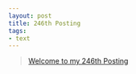 ```yaml
---
layout: post
title: 246th Posting
tags: 
- text
---
```


> [Welcome to my 246th Posting](https://janghan-kor.tistory.com/1070)